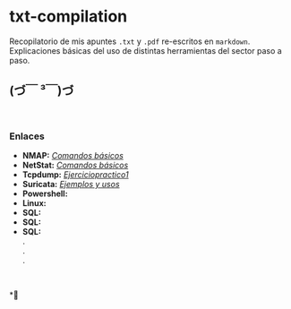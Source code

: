 # txt-compilation
Recopilatorio de mis apuntes `.txt` y `.pdf` re-escritos en `markdown`.  
Explicaciones básicas del uso de distintas herramientas del sector paso a paso.

## (づ￣ ³￣)づ
<br />

### Enlaces
- __NMAP:__ [*Comandos básicos*](/docs/nmap.md)  
- __NetStat:__ [*Comandos básicos*](/docs/netstat.md)
- __Tcpdump:__ [*Ejerciciopractico1*](/docs/tcp-dump-1.md)  
- __Suricata:__ [*Ejemplos y usos*](/docs/suricata.md)  
- __Powershell:__  
- __Linux:__
- __SQL:__
- __SQL:__
- __SQL:__  
.  
.  
.  
  
  
<br />

*👋 
